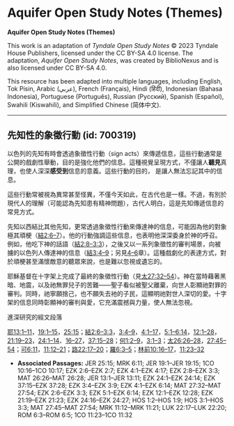 # Aquifer Open Study Notes (Themes)

**Aquifer Open Study Notes (Themes)**

This work is an adaptation of *Tyndale Open Study Notes* © 2023 Tyndale House Publishers, licensed under the CC BY\-SA 4\.0 license. The adaptation, *Aquifer Open Study Notes*, was created by BiblioNexus and is also licensed under CC BY\-SA 4\.0\.

This resource has been adapted into multiple languages, including English, Tok Pisin, Arabic (عربي), French (Français), Hindi (हिंदी), Indonesian (Bahasa Indonesia), Portuguese (Português), Russian (Русский), Spanish (Español), Swahili (Kiswahili), and Simplified Chinese (简体中文).



--------------------------------

## 先知性的象徵行動 (id: 700319)

以色列的先知有時會透過象徵性行動（sign acts）來傳遞信息，這些行動通常是公開的戲劇性舉動，目的是強化他們的信息。這種視覺呈現方式，不僅讓人**聽見**真理，也使人深深**感受到**信息的意義。這些行動的目的， 是讓人無法忘記其中的信息。

這些行動常被視為異常甚至怪異，不僅今天如此，在古代也是一樣。不過，有別於現代人的理解（可能認為先知患有精神問題），古代人明白，這是先知傳遞信息的常見方式。

先知以西結比其他先知，更常透過象徵性行動來傳達神的信息，可能因為他的對象極其頑梗（[結2:6–7](https://ref.ly/Ezek2:6-Ezek2:7)）。他的行動強調這些信息，也表明他深深委身於神的呼召。例如，他吃下神的話語（[結2:8–3:3](https://ref.ly/Ezek2:8-Ezek3:3)），之後又以一系列象徵性的審判場景，向被擄的以色列人傳達神的信息（[結3:4–9](https://ref.ly/Ezek3:4-Ezek3:9)；另見[4–6](https://ref.ly/Ezek4:1-Ezek6:14)章）。這種戲劇化的表達方式，對於頑梗甚至滿懷敵意的聽眾來說，也是難以忽視或遺忘的。

耶穌基督在十字架上完成了最終的象徵性行動（見[太27:32–54](https://ref.ly/Matt27:32-Matt27:54)）。神在當時藉著黑暗、地震，以及祂無罪兒子的苦難——聖子看似被聖父離棄，向世人彰顯祂對罪的審判。同時，祂寧願捨己，也不願失去衪的子民，這顯明祂對世人深切的愛。十字架的信息同時彰顯神的審判與愛，它充滿震撼與力量，使人無法忽視。

進深研究的經文段落

[耶13:1–11](https://ref.ly/Jer13:1-Jer13:11)，[19:1–15](https://ref.ly/Jer19:1-Jer19:15)，[25:15](https://ref.ly/Jer25:15)；[結2:6–3:3](https://ref.ly/Ezek2:6-Ezek3:3)，[3:4–9](https://ref.ly/Ezek3:4-Ezek3:9)，[4:1–17](https://ref.ly/Ezek4:1-Ezek4:17)，[5:1–6:14](https://ref.ly/Ezek5:1-Ezek6:14)，[12:1–28](https://ref.ly/Ezek12:1-Ezek12:28)，[21:19–23](https://ref.ly/Ezek21:19-Ezek21:23)，[24:1–14](https://ref.ly/Ezek24:1-Ezek24:14)、[16–27](https://ref.ly/Ezek24:16-Ezek24:27)，[37:15–28](https://ref.ly/Ezek37:15-Ezek37:28)；[何1:2–9](https://ref.ly/Hos1:2-Hos1:9)，[3:1–3](https://ref.ly/Hos3:1-Hos3:3)；[太26:26–28](https://ref.ly/Matt26:26-Matt26:28)，[27:45–54](https://ref.ly/Matt27:45-Matt27:54)；[可6:11](https://ref.ly/Mark6:11)，[11:12–21](https://ref.ly/Mark11:12-Mark11:21)；[路22:17–20](https://ref.ly/Luke22:17-Luke22:20)；[羅6:3–5](https://ref.ly/Rom6:3-Rom6:5)；[林前10:16–17](https://ref.ly/1Cor10:16-1Cor10:17)，[11:23–32](https://ref.ly/1Cor11:23-1Cor11:32)

* **Associated Passages:** JER 25:15; MRK 6:11; JER 19:1–JER 19:15; 1CO 10:16–1CO 10:17; EZK 2:6–EZK 2:7; EZK 4:1–EZK 4:17; EZK 2:8–EZK 3:3; MAT 26:26–MAT 26:28; JER 13:1–JER 13:11; EZK 24:1–EZK 24:14; EZK 37:15–EZK 37:28; EZK 3:4–EZK 3:9; EZK 4:1–EZK 6:14; MAT 27:32–MAT 27:54; EZK 2:6–EZK 3:3; EZK 5:1–EZK 6:14; EZK 12:1–EZK 12:28; EZK 21:19–EZK 21:23; EZK 24:16–EZK 24:27; HOS 1:2–HOS 1:9; HOS 3:1–HOS 3:3; MAT 27:45–MAT 27:54; MRK 11:12–MRK 11:21; LUK 22:17–LUK 22:20; ROM 6:3–ROM 6:5; 1CO 11:23–1CO 11:32

